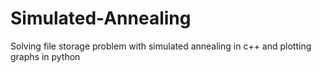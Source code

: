 # Simulated-Annealing
Solving file storage problem with simulated annealing in c++ and plotting graphs in python

